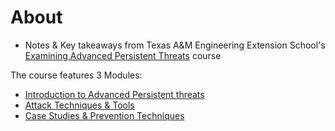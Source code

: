 # About
- Notes & Key takeaways from Texas A&M Engineering Extension School's [Examining Advanced Persistent Threats](https://teex.org/class/AWR403/) course

The course features 3 Modules:
- [Introduction to Advanced Persistent threats](Module%201%20-%20Introduction%20to%20Advanced%20Persistent%20Attacks.md)
- [Attack Techniques & Tools](Module%202%20-%20APT%20Attack%20Techniques%20and%20Tools.md)
- [Case Studies & Prevention Techniques](Module%203%20-%20APT%20Case%20Studies%20&%20Prevention%20Techniques.md)

